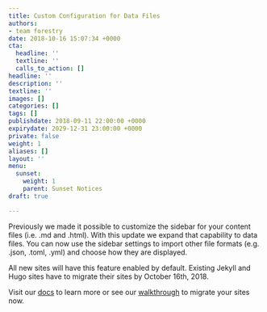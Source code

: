 ```yaml
---
title: Custom Configuration for Data Files
authors:
- team forestry
date: 2018-10-16 15:07:34 +0000
cta:
  headline: ''
  textline: ''
  calls_to_action: []
headline: ''
description: ''
textline: ''
images: []
categories: []
tags: []
publishdate: 2018-09-11 22:00:00 +0000
expirydate: 2029-12-31 23:00:00 +0000
private: false
weight: 1
aliases: []
layout: ''
menu:
  sunset:
    weight: 1
    parent: Sunset Notices
draft: true

---
```

Previously we made it possible to customize the sidebar for your content files (i.e. .md and .html). With this update we expand that capability to data files. You can now use the sidebar settings to import other file formats (e.g. .json, .toml, .yml) and choose how they are displayed.

All new sites will have this feature enabled by default. Existing Jekyll and Hugo sites have to migrate their sites by October 16th, 2018.

Visit our [docs](/docs/editing/data-files#existing-jekyll-hugo-projects) to learn more or see our [walkthrough](/blog/custom-configuration-for-data-files/) to migrate your sites now.